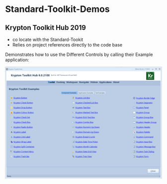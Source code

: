 # Standard-Toolkit-Demos
## Krypton Toolkit Hub 2019
- co locate with the Standard-Tookit
- Relies on project references directly to the code base

Demonstrates how to use the Different Controls by calling their Example application:

![Example](./Krypton%20Toolkit%20Hub/Example.png)
